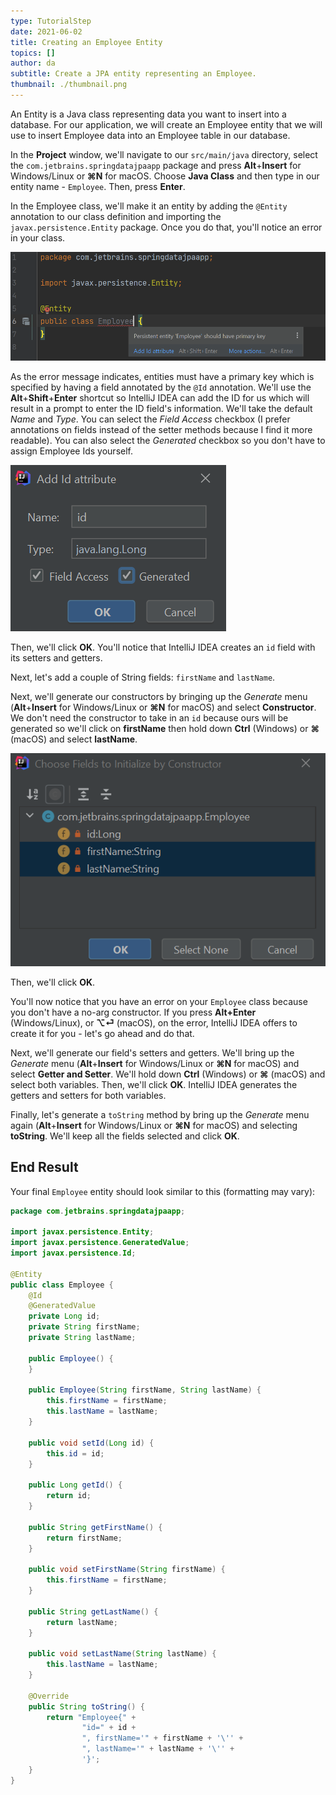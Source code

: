 ```yaml
---
type: TutorialStep
date: 2021-06-02
title: Creating an Employee Entity
topics: []
author: da
subtitle: Create a JPA entity representing an Employee.
thumbnail: ./thumbnail.png
---
```


An Entity is a Java class representing data you want to insert into a database. For our application, we will create an Employee entity that we will use to insert Employee data into an Employee table in our database.

In the **Project** window, we'll navigate to our `src/main/java` directory, select the `com.jetbrains.springdatajpaapp` package and press **Alt**+**Insert** for Windows/Linux or **⌘N** for macOS. Choose **Java Class** and then type in our entity name - `Employee`. Then, press **Enter**.

In the Employee class, we'll make it an entity by adding the `@Entity` annotation to our class definition and importing the `javax.persistence.Entity` package. Once you do that, you'll notice an error in your class.

![Employee Entity Error](./EmployeeEntity.png)

As the error message indicates, entities must have a primary key which is specified by having a field annotated by the `@Id` annotation. We'll use the **Alt**+**Shift**+**Enter** shortcut so IntelliJ IDEA can add the ID for us which will result in a prompt to enter the ID field's information. We'll take the default *Name* and *Type*. You can select the *Field Access* checkbox (I prefer annotations on fields instead of the setter methods because I find it more readable). You can also select the *Generated* checkbox so you don't have to assign Employee Ids yourself.

![Add Employee ID](./AddIdAttribute.png)

Then, we'll click **OK**. You'll notice that IntelliJ IDEA creates an `id` field with its setters and getters.

Next, let's add a couple of String fields: `firstName` and `lastName`.

Next, we'll generate our constructors by bringing up the *Generate* menu (**Alt**+**Insert** for Windows/Linux or **⌘N** for macOS) and select **Constructor**. We don't need the constructor to take in an `id` because ours will be generated so we'll click on **firstName** then hold down **Ctrl** (Windows) or **⌘** (macOS) and select **lastName**.

![Generate Constructor](./GenerateConstructor.png)

Then, we'll click **OK**.

You'll now notice that you have an error on your `Employee` class because you don't have a no-arg constructor. If you press **Alt+Enter** (Windows/Linux), or **⌥⏎** (macOS), on the error, IntelliJ IDEA offers to create it for you - let's go ahead and do that.

Next, we'll generate our field's setters and getters. We'll bring up the *Generate* menu (**Alt**+**Insert** for Windows/Linux or **⌘N** for macOS) and select **Getter and Setter**. We'll hold down **Ctrl** (Windows) or **⌘** (macOS) and select both variables. Then, we'll click **OK**. IntelliJ IDEA generates the getters and setters for both variables.

Finally, let's generate a `toString` method by bring up the *Generate* menu again (**Alt**+**Insert** for Windows/Linux or **⌘N** for macOS) and selecting **toString**. We'll keep all the fields selected and click **OK**.

## End Result

Your final `Employee` entity should look similar to this (formatting may vary):

```java
package com.jetbrains.springdatajpaapp;

import javax.persistence.Entity;
import javax.persistence.GeneratedValue;
import javax.persistence.Id;

@Entity
public class Employee {
    @Id
    @GeneratedValue
    private Long id;
    private String firstName;
    private String lastName;

    public Employee() {
    }

    public Employee(String firstName, String lastName) {
        this.firstName = firstName;
        this.lastName = lastName;
    }

    public void setId(Long id) {
        this.id = id;
    }

    public Long getId() {
        return id;
    }

    public String getFirstName() {
        return firstName;
    }

    public void setFirstName(String firstName) {
        this.firstName = firstName;
    }

    public String getLastName() {
        return lastName;
    }

    public void setLastName(String lastName) {
        this.lastName = lastName;
    }

    @Override
    public String toString() {
        return "Employee{" +
                "id=" + id +
                ", firstName='" + firstName + '\'' +
                ", lastName='" + lastName + '\'' +
                '}';
    }
}
```

